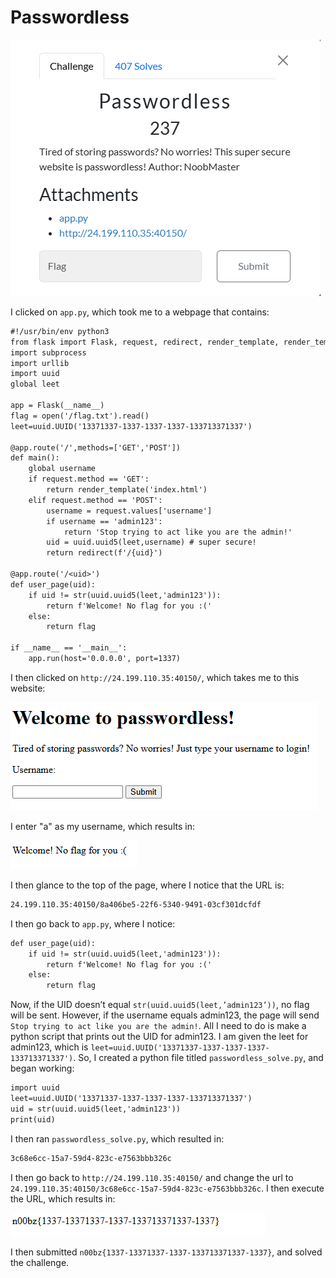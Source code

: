 # Passwordless

![](../images/passwordless-part-1.png)

I clicked on `app.py`, which took me to a webpage that contains:

```txt
#!/usr/bin/env python3
from flask import Flask, request, redirect, render_template, render_template_string
import subprocess
import urllib
import uuid
global leet

app = Flask(__name__)
flag = open('/flag.txt').read()
leet=uuid.UUID('13371337-1337-1337-1337-133713371337')

@app.route('/',methods=['GET','POST'])
def main():
    global username
    if request.method == 'GET':
        return render_template('index.html')
    elif request.method == 'POST':
        username = request.values['username']
        if username == 'admin123':
            return 'Stop trying to act like you are the admin!'
        uid = uuid.uuid5(leet,username) # super secure!
        return redirect(f'/{uid}')

@app.route('/<uid>')
def user_page(uid):
    if uid != str(uuid.uuid5(leet,'admin123')):
        return f'Welcome! No flag for you :('
    else:
        return flag

if __name__ == '__main__':
    app.run(host='0.0.0.0', port=1337)
```
I then clicked on `http://24.199.110.35:40150/`, which takes me to this website:

![](../images/passwordless-part-2.png)
 
I enter "a" as my username, which results in:

![](../images/passwordless-part-3.png)


I then glance to the top of the page, where I notice that the URL is:

```txt
24.199.110.35:40150/8a406be5-22f6-5340-9491-03cf301dcfdf
```

I then go back to `app.py`, where I notice:

```txt
def user_page(uid):
    if uid != str(uuid.uuid5(leet,'admin123')):
        return f'Welcome! No flag for you :('
    else:
        return flag
```
Now, if the UID doesn’t equal `str(uuid.uuid5(leet,’admin123’))`, no flag will be sent. However, if the username equals admin123, the page will send `Stop trying to act like you are the admin!`. All I need to do is make a python script that prints out the UID for admin123. I am given the leet for admin123, which is `leet=uuid.UUID('13371337-1337-1337-1337-133713371337')`. So, I created a python file titled `passwordless_solve.py`, and began working:

```txt
import uuid
leet=uuid.UUID('13371337-1337-1337-1337-133713371337')
uid = str(uuid.uuid5(leet,'admin123'))
print(uid)
```

I then ran `passwordless_solve.py`, which resulted in:

```txt
3c68e6cc-15a7-59d4-823c-e7563bbb326c
```

I then go back to `http://24.199.110.35:40150/` and change the url to `24.199.110.35:40150/3c68e6cc-15a7-59d4-823c-e7563bbb326c`. I then execute the URL, which results in:

![](../images/passwordless-part-4.png)

I then submitted `n00bz{1337-13371337-1337-133713371337-1337}`, and solved the challenge.

